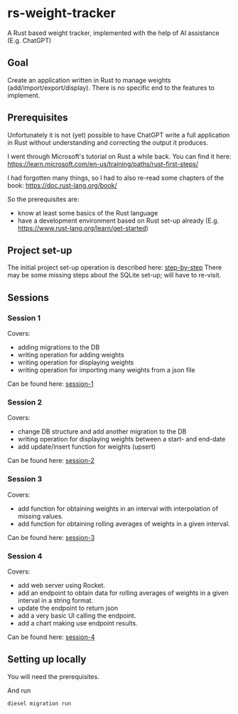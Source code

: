 # rs-weight-tracker

A Rust based weight tracker, implemented with the help of AI assistance (E.g. ChatGPT)

## Goal

Create an application written in Rust to manage weights (add/import/export/display).
There is no specific end to the features to implement.

## Prerequisites

Unfortunately it is not (yet) possible to have ChatGPT write a full application in Rust without understanding and correcting the output it produces.

I went through Microsoft's tutorial on Rust a while back. You can find it here: <https://learn.microsoft.com/en-us/training/paths/rust-first-steps/>

I had forgotten many things, so I had to also re-read some chapters of the book: <https://doc.rust-lang.org/book/>

So the prerequisites are:

- know at least some basics of the Rust language
- have a development environment based on Rust set-up already (E.g. <https://www.rust-lang.org/learn/get-started>)

## Project set-up

The initial project set-up operation is described here: [step-by-step](./docs/step-by-step.md)
There may be some missing steps about the SQLite set-up; will have to re-visit.

## Sessions

### Session 1

Covers:

- adding migrations to the DB
- writing operation for adding weights
- writing operation for displaying weights
- writing operation for importing many weights from a json file

Can be found here: [session-1](./docs/session-1.md)

### Session 2

Covers:

- change DB structure and add another migration to the DB
- writing operation for displaying weights between a start- and end-date
- add update/insert function for weights (upsert)

Can be found here: [session-2](./docs/session-2.md)

### Session 3

Covers:

- add function for obtaining weights in an interval with interpolation of missing values.
- add function for obtaining rolling averages of weights in a given interval.

Can be found here: [session-3](./docs/session-3.md)

### Session 4

Covers:

- add web server using Rocket.
- add an endpoint to obtain data for rolling averages of weights in a given interval in a string format.
- update the endpoint to return json
- add a very basic UI calling the endpoint.
- add a chart making use endpoint results.

Can be found here: [session-4](./docs/session-4.md)

## Setting up locally

You will need the prerequisites.

And run

```cmd
diesel migration run
```
